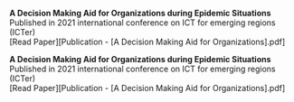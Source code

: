 **A Decision Making Aid for Organizations during Epidemic Situations**  
   Published in 2021 international conference on ICT for emerging regions (ICTer)  
   [Read Paper][Publication - [A Decision Making Aid for Organizations].pdf]

 **A Decision Making Aid for Organizations during Epidemic Situations**  
   Published in 2021 international conference on ICT for emerging regions (ICTer)  
   [Read Paper][Publication - [A Decision Making Aid for Organizations].pdf]
